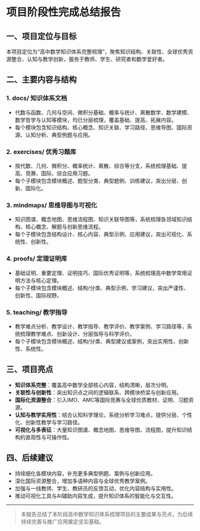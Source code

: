 # 项目阶段性完成总结报告

## 一、项目定位与目标

本项目定位为“高中数学知识体系完整梳理”，聚焦知识结构、关联性、全球优秀资源整合、认知与教学创新，服务于教师、学生、研究者和数学爱好者。

## 二、主要内容与结构

### 1. docs/ 知识体系文档
- 代数与函数、几何与空间、微积分基础、概率与统计、离散数学、数学建模、数学哲学与认知等模块，均已分层梳理，覆盖基础、提高、拓展内容。
- 每个模块包含知识结构、核心概念、知识关联、学习路径、思维导图、国际资源、认知分析、典型例题与应用。

### 2. exercises/ 优秀习题库
- 按代数、几何、微积分、概率统计、离散、综合等分支，系统梳理基础、提高、竞赛、国际、综合应用习题。
- 每个子模块包含模块概述、题型分类、典型题例、训练建议，突出分层、创新、国际化。

### 3. mindmaps/ 思维导图与可视化
- 知识图谱、概念地图、思维流程图、知识关联导图等，系统梳理各领域知识结构、核心概念、解题与创新思维流程。
- 每个子模块包含结构设计、核心内容、典型示例、应用建议，突出可视化、系统性、创新性。

### 4. proofs/ 定理证明库
- 基础证明、重要定理、证明技巧、国际优秀证明等，系统梳理高中数学常用证明方法与核心定理。
- 每个子模块包含模块概述、结构/分类、典型示例、学习建议，突出严谨性、创新性、国际视野。

### 5. teaching/ 教学指导
- 教学难点分析、教学设计、教学指导、教学评价、教学案例、学习路径等，系统梳理教学难点、创新设计、分层指导与科学评价。
- 每个子模块包含模块概述、结构/分类、典型建议或案例，突出实用性、创新性、系统性。

## 三、项目亮点

- **知识体系完整**：覆盖高中数学全部核心内容，结构清晰，层次分明。
- **关联性与创新性**：突出知识点之间的逻辑联系、跨模块桥梁与创新应用。
- **国际化资源整合**：引入IMO、AMC等国际竞赛与全球优质教材、证明、习题资源。
- **认知与教学实用性**：结合认知科学理论，系统分析学习难点，提供分层、个性化、创新性教学与学习路径。
- **可视化与多表征**：大量知识图谱、概念地图、思维导图、流程图，提升知识结构的直观性与可操作性。

## 四、后续建议

- 持续细化各模块内容，补充更多典型例题、案例与创新应用。
- 深化国际资源整合，增加多语种内容与全球优秀教学案例。
- 加强与一线教师、学生、教研员的反馈互动，优化内容结构与实用性。
- 推动可视化工具与AI辅助内容生成，提升知识体系的智能化与交互性。

---

> 本报告总结了本阶段高中数学知识体系梳理项目的主要成果与亮点，为后续持续完善与推广应用奠定坚实基础。
